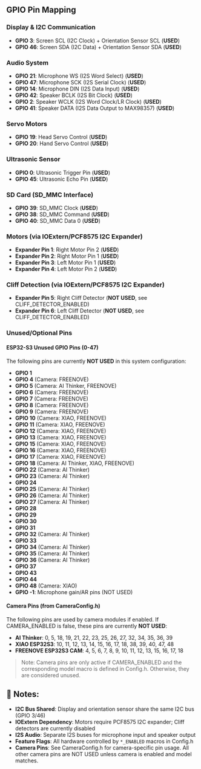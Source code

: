 ## GPIO Pin Mapping

### **Display & I2C Communication**
- **GPIO 3**: Screen SCL (I2C Clock) + Orientation Sensor SCL (**USED**)
- **GPIO 46**: Screen SDA (I2C Data) + Orientation Sensor SDA (**USED**)

### **Audio System**
- **GPIO 21**: Microphone WS (I2S Word Select) (**USED**)
- **GPIO 47**: Microphone SCK (I2S Serial Clock) (**USED**)
- **GPIO 14**: Microphone DIN (I2S Data Input) (**USED**)
- **GPIO 42**: Speaker BCLK (I2S Bit Clock) (**USED**)
- **GPIO 2**: Speaker WCLK (I2S Word Clock/LR Clock) (**USED**)
- **GPIO 41**: Speaker DATA (I2S Data Output to MAX98357) (**USED**)

### **Servo Motors**
- **GPIO 19**: Head Servo Control (**USED**)
- **GPIO 20**: Hand Servo Control (**USED**)

### **Ultrasonic Sensor**
- **GPIO 0**: Ultrasonic Trigger Pin (**USED**)
- **GPIO 45**: Ultrasonic Echo Pin (**USED**)

### **SD Card (SD_MMC Interface)**
- **GPIO 39**: SD_MMC Clock (**USED**)
- **GPIO 38**: SD_MMC Command (**USED**)
- **GPIO 40**: SD_MMC Data 0 (**USED**)

### **Motors (via IOExtern/PCF8575 I2C Expander)**
- **Expander Pin 1**: Right Motor Pin 2 (**USED**)
- **Expander Pin 2**: Right Motor Pin 1 (**USED**)
- **Expander Pin 3**: Left Motor Pin 1 (**USED**)
- **Expander Pin 4**: Left Motor Pin 2 (**USED**)

### **Cliff Detection (via IOExtern/PCF8575 I2C Expander)**
- **Expander Pin 5**: Right Cliff Detector (**NOT USED**, see CLIFF_DETECTOR_ENABLED)
- **Expander Pin 6**: Left Cliff Detector (**NOT USED**, see CLIFF_DETECTOR_ENABLED)

### **Unused/Optional Pins**

#### ESP32-S3 Unused GPIO Pins (0-47)

The following pins are currently **NOT USED** in this system configuration:

- **GPIO 1**
- **GPIO 4** (Camera: FREENOVE)
- **GPIO 5** (Camera: AI Thinker, FREENOVE)
- **GPIO 6** (Camera: FREENOVE)
- **GPIO 7** (Camera: FREENOVE)
- **GPIO 8** (Camera: FREENOVE)
- **GPIO 9** (Camera: FREENOVE)
- **GPIO 10** (Camera: XIAO, FREENOVE)
- **GPIO 11** (Camera: XIAO, FREENOVE)
- **GPIO 12** (Camera: XIAO, FREENOVE)
- **GPIO 13** (Camera: XIAO, FREENOVE)
- **GPIO 15** (Camera: XIAO, FREENOVE)
- **GPIO 16** (Camera: XIAO, FREENOVE)
- **GPIO 17** (Camera: XIAO, FREENOVE)
- **GPIO 18** (Camera: AI Thinker, XIAO, FREENOVE)
- **GPIO 22** (Camera: AI Thinker)
- **GPIO 23** (Camera: AI Thinker)
- **GPIO 24**
- **GPIO 25** (Camera: AI Thinker)
- **GPIO 26** (Camera: AI Thinker)
- **GPIO 27** (Camera: AI Thinker)
- **GPIO 28**
- **GPIO 29**
- **GPIO 30**
- **GPIO 31**
- **GPIO 32** (Camera: AI Thinker)
- **GPIO 33**
- **GPIO 34** (Camera: AI Thinker)
- **GPIO 35** (Camera: AI Thinker)
- **GPIO 36** (Camera: AI Thinker)
- **GPIO 37**
- **GPIO 43**
- **GPIO 44**
- **GPIO 48** (Camera: XIAO)
- **GPIO -1**: Microphone gain/AR pins (NOT USED)

#### Camera Pins (from CameraConfig.h)

The following pins are used by camera modules if enabled. If CAMERA_ENABLED is false, these pins are currently **NOT USED**:

- **AI Thinker**: 0, 5, 18, 19, 21, 22, 23, 25, 26, 27, 32, 34, 35, 36, 39
- **XIAO ESP32S3**: 10, 11, 12, 13, 14, 15, 16, 17, 18, 38, 39, 40, 47, 48
- **FREENOVE ESP32S3 CAM**: 4, 5, 6, 7, 8, 9, 10, 11, 12, 13, 15, 16, 17, 18

> Note: Camera pins are only active if CAMERA_ENABLED and the corresponding model macro is defined in Config.h. Otherwise, they are considered unused.

## 📝 Notes:
- **I2C Bus Shared**: Display and orientation sensor share the same I2C bus (GPIO 3/46)
- **IOExtern Dependency**: Motors require PCF8575 I2C expander; Cliff detectors are currently disabled
- **I2S Audio**: Separate I2S buses for microphone input and speaker output
- **Feature Flags**: All hardware controlled by `*_ENABLED` macros in Config.h
- **Camera Pins**: See CameraConfig.h for camera-specific pin usage. All other camera pins are NOT USED unless camera is enabled and model matches.